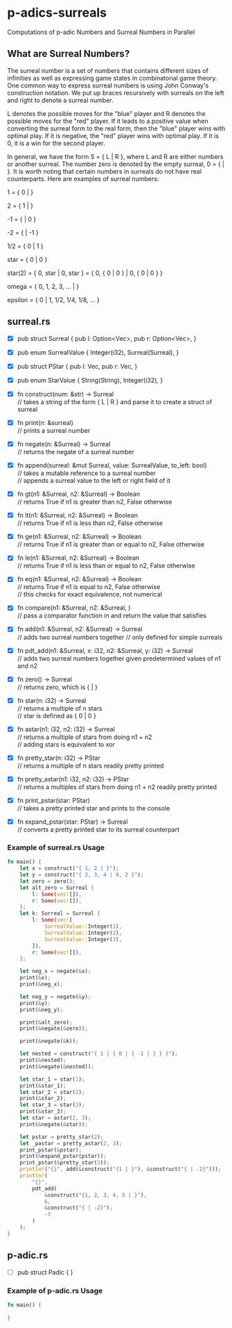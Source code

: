 # p-adics-surreals
Computations of p-adic Numbers and Surreal Numbers in Parallel

## What are Surreal Numbers?
The surreal number is a set of numbers that contains different sizes of 
infinities as well as expressing game states in combinatorial game theory. One common 
way to express surreal numbers is using John Conway's construction notation. 
We put up braces recursively with surreals on the left and right to denote a surreal number.  

L denotes the possible moves for the "blue" player and R denotes the 
possible moves for the "red" player. If it leads to a positive value when converting the surreal 
form to the real form, then the "blue" player wins with optimal play. If it is 
negative, the "red" player wins with optimal play. If it is 0, it is a win for the second player.  

In general, we have the form S = { L | R }, where L and R are either numbers or another surreal. 
The number zero is denoted by the empty surreal, 0 = { | }. It is worth noting that certain numbers in 
surreals do not have real counterparts. Here are examples of surreal numbers:  

1 = { 0 | }

2 = { 1 | }

-1 = { | 0 }

-2 = { | -1 }

1/2 = { 0 | 1 }

star = { 0 | 0 }

star(2) = { 0, star | 0, star } = { 0, { 0 | 0 } | 0, { 0 | 0 } }

omega = { 0, 1, 2, 3, ... | }

epsilon = { 0 | 1, 1/2, 1/4, 1/8, ... }

## surreal.rs
- [x] pub struct Surreal { pub l: Option<Vec<SurrealValue>>, pub r: Option<Vec<SurrealValue>>, }

- [x] pub enum SurrealValue { Integer(i32), Surreal(Surreal), }  

- [x] pub struct PStar { pub l: Vec<StarValue>, pub r: Vec<StarValue>, }  

- [x] pub enum StarValue { String(String), Integer(i32), }  

- [x] fn construct(num: &str) -> Surreal  
      // takes a string of the form { L | R } and parse it to create a struct of surreal

- [x] fn print(n: &surreal)  
      // prints a surreal number

- [x] fn negate(n: &Surreal) -> Surreal  
      // returns the negate of a surreal number

- [x] fn append(surreal: &mut Surreal, value: SurrealValue, to_left: bool)  
      // takes a mutable reference to a surreal number  
      // appends a surreal value to the left or right field of it

- [x] fn gt(n1: &Surreal, n2: &Surreal) -> Boolean  
      // returns True if n1 is greater than n2, False otherwise

- [x] fn lt(n1: &Surreal, n2: &Surreal) -> Boolean  
      // returns True if n1 is less than n2, False otherwise

- [x] fn ge(n1: &Surreal, n2: &Surreal) -> Boolean  
      // returns True if n1 is greater than or equal to n2, False otherwise

- [x] fn le(n1: &Surreal, n2: &Surreal) -> Boolean  
      // returns True if n1 is less than or equal to n2, False otherwise

- [x] fn eq(n1: &Surreal, n2: &Surreal) -> Boolean  
      // returns True if n1 is equal to n2, False otherwise  
      // this checks for exact equivalence, not numerical

- [x] fn compare(n1: &Surreal, n2: &Surreal, )  
      // pass a comparator function in and return the value that satisfies

- [x] fn add(n1: &Surreal, n2: &Surreal) -> Surreal  
      // adds two surreal numbers together
      // only defined for simple surreals

- [x] fn pdt_add(n1: &Surreal, x: i32, n2: &Surreal, y: i32) -> Surreal  
      // adds two surreal numbers together given predetermined values of n1 and n2

- [x] fn zero() -> Surreal  
      // returns zero, which is { | }

- [x] fn star(n: i32) -> Surreal  
      // returns a multiple of n stars  
      // star is defined as { 0 | 0 }

- [x] fn astar(n1: i32, n2: i32) -> Surreal  
      // returns a multiple of stars from doing n1 + n2  
      // adding stars is equivalent to xor  

- [x] fn pretty_star(n: i32) -> PStar  
      // returns a multiple of n stars readily pretty printed

- [x] fn pretty_astar(n1: i32, n2: i32) -> PStar  
      // returns a multiples of stars from doing n1 + n2 readily pretty printed

- [x] fn print_pstar(star: PStar)  
      // takes a pretty printed star and prints to the console

- [x] fn expand_pstar(star: PStar) -> Surreal  
      // converts a pretty printed star to its surreal counterpart      

### Example of surreal.rs Usage
```rust
fn main() {
    let x = construct("{ 1, 2 | }");
    let y = construct("{ 2, 3, 4 | 9, 2 }");
    let zero = zero();
    let alt_zero = Surreal {
        l: Some(vec![]),
        r: Some(vec![]),
    };
    let k: Surreal = Surreal {
        l: Some(vec![
            SurrealValue::Integer(1),
            SurrealValue::Integer(2),
            SurrealValue::Integer(3),
        ]),
        r: Some(vec![]),
    };

    let neg_x = negate(&x);
    print(&x);
    print(&neg_x);

    let neg_y = negate(&y);
    print(&y);
    print(&neg_y);

    print(&alt_zero);
    print(&negate(&zero));

    print(&negate(&k));

    let nested = construct("{ 1 | { 0 | { -1 | } } }");
    print(&nested);
    print(&negate(&nested));

    let star_1 = star(1);
    print(&star_1);
    let star_2 = star(2);
    print(&star_2);
    let star_3 = star(3);
    print(&star_3);
    let star = astar(2, 3);
    print(&negate(&star));

    let pstar = pretty_star(2);
    let _pastar = pretty_astar(2, 3);
    print_pstar(&pstar);
    print(&expand_pstar(pstar));
    print_pstar(&pretty_star(3));
    println!("{}", add(&construct("{1 | }"), &construct("{ | -2}")));
    println!(
        "{}",
        pdt_add(
            &construct("{1, 2, 3, 4, 5 | }"),
            6,
            &construct("{ | -2}"),
            -3
        )
    );
}
```

## p-adic.rs
- [ ] pub struct Padic { }

### Example of p-adic.rs Usage
```rust
fn main() {
      
}
```
